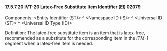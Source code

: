 #### 17.5.7.20 IVT-20 Latex-Free Substitute Item Identifier (EI) 02079

Components: &lt;Entity Identifier (ST)> ^ &lt;Namespace ID (IS)> ^ &lt;Universal ID (ST)> ^ &lt;Universal ID Type (ID)>

Definition: The latex-free substitute item is an item that is latex-free, recommended as a substitute for the corresponding item in the _ITM-1_ segment when a latex-free item is needed.

